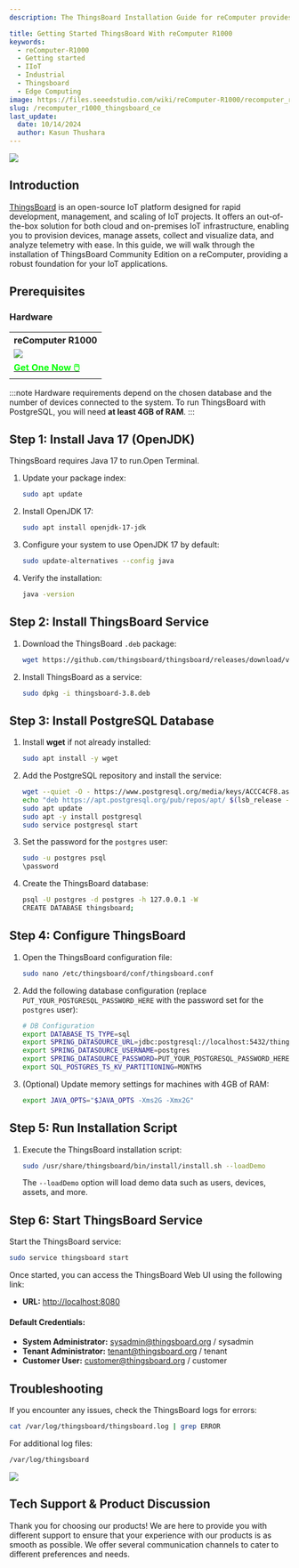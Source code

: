 ```yaml
---
description: The ThingsBoard Installation Guide for reComputer provides step-by-step instructions to set up ThingsBoard v3.8 and PostgreSQL on a reComputer device. It covers Java 17 installation, ThingsBoard service configuration, PostgreSQL setup, and troubleshooting tips for seamless IoT data management.

title: Getting Started ThingsBoard With reComputer R1000
keywords:
  - reComputer-R1000
  - Getting started
  - IIoT
  - Industrial 
  - Thingsboard
  - Edge Computing
image: https://files.seeedstudio.com/wiki/reComputer-R1000/recomputer_r_images/01.png
slug: /recomputer_r1000_thingsboard_ce
last_update:
  date: 10/14/2024
  author: Kasun Thushara
---
```


<div style={{textAlign:'center'}}><img src="https://files.seeedstudio.com/wiki/reComputer-R1000/tb/thingsboard_blue.png" style={{width:600}}/></div>

## Introduction

[ThingsBoard](https://thingsboard.io/) is an open-source IoT platform designed for rapid development, management, and scaling of IoT projects. It offers an out-of-the-box solution for both cloud and on-premises IoT infrastructure, enabling you to provision devices, manage assets, collect and visualize data, and analyze telemetry with ease. In this guide, we will walk through the installation of ThingsBoard Community Edition on a reComputer, providing a robust foundation for your IoT applications.

## Prerequisites

### Hardware 

<div class="table-center">
	<table class="table-nobg">
    <tr class="table-trnobg">
      <th class="table-trnobg">reComputer R1000</th>
		</tr>
    <tr class="table-trnobg"></tr>
		<tr class="table-trnobg">
			<td class="table-trnobg"><div style={{textAlign:'center'}}><img src="https://files.seeedstudio.com/wiki/reComputer-R1000/recomputer_r_images/01.png" style={{width:300, height:'auto'}}/></div></td>
		</tr>
    <tr class="table-trnobg"></tr>
		<tr class="table-trnobg">
			<td class="table-trnobg"><div class="get_one_now_container" style={{textAlign: 'center'}}><a class="get_one_now_item" href="https://www.seeedstudio.com/reComputer-R1025-10-p-5895.html" target="_blank">
              <strong><span><font color={'FFFFFF'} size={"4"}> Get One Now 🖱️</font></span></strong>
          </a></div></td>
        </tr>
    </table>
    </div>

:::note
Hardware requirements depend on the chosen database and the number of devices connected to the system. To run ThingsBoard with PostgreSQL, you will need **at least 4GB of RAM**.
:::

## Step 1: Install Java 17 (OpenJDK)

ThingsBoard requires Java 17 to run.Open Terminal.

1. Update your package index:
   ```bash
   sudo apt update
   ```
2. Install OpenJDK 17:
   ```bash
   sudo apt install openjdk-17-jdk
   ```
3. Configure your system to use OpenJDK 17 by default:
   ```bash
   sudo update-alternatives --config java
   ```
4. Verify the installation:
   ```bash
   java -version
   ```


## Step 2: Install ThingsBoard Service

1. Download the ThingsBoard `.deb` package:
   ```bash
   wget https://github.com/thingsboard/thingsboard/releases/download/v3.8/thingsboard-3.8.deb
   ```
2. Install ThingsBoard as a service:
   ```bash
   sudo dpkg -i thingsboard-3.8.deb
   ```

## Step 3: Install PostgreSQL Database

1. Install **wget** if not already installed:
   ```bash
   sudo apt install -y wget
   ```
2. Add the PostgreSQL repository and install the service:
   ```bash
   wget --quiet -O - https://www.postgresql.org/media/keys/ACCC4CF8.asc | sudo apt-key add -
   echo "deb https://apt.postgresql.org/pub/repos/apt/ $(lsb_release -cs)-pgdg main" | sudo tee /etc/apt/sources.list.d/pgdg.list
   sudo apt update
   sudo apt -y install postgresql
   sudo service postgresql start
   ```

3. Set the password for the `postgres` user:
   ```bash
   sudo -u postgres psql
   \password
   ```

4. Create the ThingsBoard database:
   ```bash
   psql -U postgres -d postgres -h 127.0.0.1 -W
   CREATE DATABASE thingsboard;
   ```

## Step 4: Configure ThingsBoard

1. Open the ThingsBoard configuration file:
   ```bash
   sudo nano /etc/thingsboard/conf/thingsboard.conf
   ```

2. Add the following database configuration (replace `PUT_YOUR_POSTGRESQL_PASSWORD_HERE` with the password set for the `postgres` user):
   ```bash
   # DB Configuration 
   export DATABASE_TS_TYPE=sql
   export SPRING_DATASOURCE_URL=jdbc:postgresql://localhost:5432/thingsboard
   export SPRING_DATASOURCE_USERNAME=postgres
   export SPRING_DATASOURCE_PASSWORD=PUT_YOUR_POSTGRESQL_PASSWORD_HERE
   export SQL_POSTGRES_TS_KV_PARTITIONING=MONTHS
   ```

3. (Optional) Update memory settings for machines with 4GB of RAM:
   ```bash
   export JAVA_OPTS="$JAVA_OPTS -Xms2G -Xmx2G"
   ```

## Step 5: Run Installation Script

1. Execute the ThingsBoard installation script:
   ```bash
   sudo /usr/share/thingsboard/bin/install/install.sh --loadDemo
   ```

   The `--loadDemo` option will load demo data such as users, devices, assets, and more.

## Step 6: Start ThingsBoard Service

Start the ThingsBoard service:
```bash
sudo service thingsboard start
```

Once started, you can access the ThingsBoard Web UI using the following link:

- **URL:** [http://localhost:8080](http://localhost:8080)

#### Default Credentials:
- **System Administrator:** sysadmin@thingsboard.org / sysadmin
- **Tenant Administrator:** tenant@thingsboard.org / tenant
- **Customer User:** customer@thingsboard.org / customer

## Troubleshooting

If you encounter any issues, check the ThingsBoard logs for errors:

```bash
cat /var/log/thingsboard/thingsboard.log | grep ERROR
```

For additional log files:
```bash
/var/log/thingsboard
```
<div style={{textAlign:'center'}}><img src="https://files.seeedstudio.com/wiki/reComputer-R1000/tb/openingwindow.PNG" style={{width:600}}/></div>

## Tech Support & Product Discussion

Thank you for choosing our products! We are here to provide you with different support to ensure that your experience with our products is as smooth as possible. We offer several communication channels to cater to different preferences and needs.

<div class="button_tech_support_container">
<a href="https://forum.seeedstudio.com/" class="button_forum"></a> 
<a href="https://www.seeedstudio.com/contacts" class="button_email"></a>
</div>

<div class="button_tech_support_container">
<a href="https://discord.gg/eWkprNDMU7" class="button_discord"></a> 
<a href="https://github.com/Seeed-Studio/wiki-documents/discussions/69" class="button_discussion"></a>
</div>